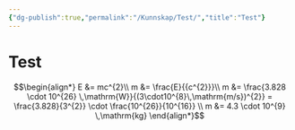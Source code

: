 ```yaml
---
{"dg-publish":true,"permalink":"/Kunnskap/Test/","title":"Test"}
---
```



# Test
$$\begin{align*}
E &= mc^{2}\\
m &= \frac{E}{{c^{2}}}\\
m &= \frac{3.828 \cdot 10^{26} \,\mathrm{W}}{(3\cdot10^{8}\,\mathrm{m/s})^{2}} = \frac{3.828}{3^{2}} \cdot \frac{10^{26}}{10^{16}} \\
m &= 4.3 \cdot 10^{9} \,\mathrm{kg}
\end{align*}$$
